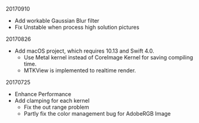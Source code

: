 20170910

- Add workable Gaussian Blur filter
- Fix Unstable when process high solution pictures

20170826

- Add macOS project, which requires 10.13 and Swift 4.0.
	- Use Metal kernel instead of CoreImage Kernel for saving compiling time.
	- MTKView is implemented to realtime render.

20170725

- Enhance Performance
- Add clamping for each kernel
	- Fix the out range problem
	- Partly fix the color management bug for AdobeRGB Image
